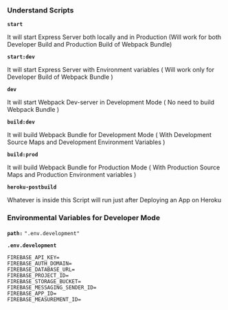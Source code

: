 ### Understand Scripts

**```start```**

It will start Express Server both locally and in Production (Will work for both Developer Build and Production Build of Webpack Bundle)

**```start:dev```**

It will start Express Server with Environment variables ( Will work only for Developer Build of Webpack Bundle )

**```dev```**

It will start Webpack Dev-server in Development Mode ( No need to build Webpack Bundle )

**```build:dev```**

It will build Webpack Bundle for Development Mode ( With Development Source Maps and Development Environment Variables )

**```build:prod```**

It will build Webpack Bundle for Production Mode ( With Production Source Maps and Production Environment variables )

**```heroku-postbuild```**

Whatever is inside this Script will run just after Deploying an App on Heroku

### Environmental Variables for Developer Mode

**```path:```** ```".env.development"```

**```.env.development```**

    FIREBASE_API_KEY=
    FIREBASE_AUTH_DOMAIN=
    FIREBASE_DATABASE_URL=
    FIREBASE_PROJECT_ID=
    FIREBASE_STORAGE_BUCKET=
    FIREBASE_MESSAGING_SENDER_ID=
    FIREBASE_APP_ID=
    FIREBASE_MEASUREMENT_ID=